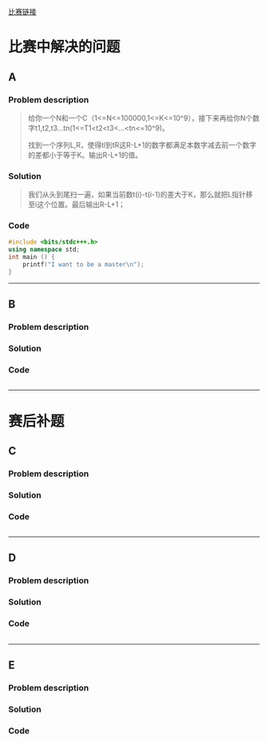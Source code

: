 [比赛链接](https://cn.vjudge.net/contest/168561#overview)

# 比赛中解决的问题
## A
### Problem description
>给你一个N和一个C（1<=N<=100000,1<=K<=10^9），接下来再给你N个数字t1,t2,t3...tn(1<=T1<t2<t3<...<tn<=10^9)。</P>
找到一个序列L,R，使得tl到tR这R-L+1的数字都满足本数字减去前一个数字的差都小于等于K。输出R-L+1的值。

### Solution
> 我们从头到尾扫一遍，如果当前数t(i)-t(i-1)的差大于K，那么就把L指针移至i这个位置。最后输出R-L+1；

### Code
```cpp
#include <bits/stdc+++.h>
using namespace std;
int main () {
    printf("I want to be a master\n");
}
```
*****


## B
### Problem description
> 

### Solution
> 

### Code
```cpp
```
*****

# 赛后补题

## C
### Problem description
> 

### Solution
> 

### Code
```cpp
```
*****


## D
### Problem description
> 

### Solution
> 

### Code
```cpp
```
*****

## E
### Problem description
> 

### Solution
> 

### Code
```cpp
```

